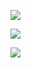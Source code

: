 ![](images/groovy-new-project-1.png)

![](images/groovy-new-project-2.png)

![](images/groovy-new-project-3.png)